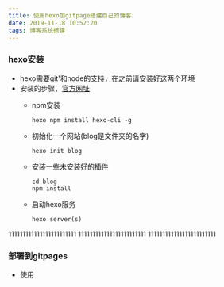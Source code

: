 ```yaml
---
title: 使用hexo加gitpage搭建自己的博客
date: 2019-11-18 10:52:20
tags: 博客系统搭建
---
```

### hexo安装
- hexo需要git'和node的支持，在之前请安装好这两个环境
- 安装的步骤，[官方网址]( https://hexo.io/zh-cn/ )
  - npm安装
    
    `hexo
    npm install hexo-cli -g`
    
  - 初始化一个网站(blog是文件夹的名字)
    
    ` hexo init blog `
    
  - 安装一些未安装好的插件
  
    ```
    cd blog
    npm install
    ```
  
  - 启动hexo服务
  
    `hexo server(s)`


111111111111111111111111
111111111111111111111111
111111111111111111111111

### 部署到gitpages

- 使用